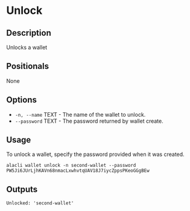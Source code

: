 # Unlock
## Description

Unlocks a wallet

## Positionals

None

## Options

* `-n, --name` TEXT - The name of the wallet to unlock.
* `--password` TEXT - The password returned by wallet create.

## Usage

To unlock a wallet, specify the password provided when it was created.

    alacli wallet unlock -n second-wallet --password PW5Ji6JUrLjhKAVn68nmacLxwhvtqUAV18J7iycZppsPKeoGGgBEw

## Outputs

    Unlocked: 'second-wallet'